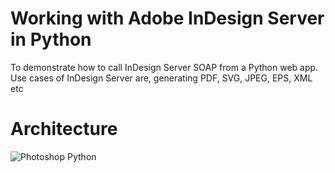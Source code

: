 # Working with Adobe InDesign Server in Python
To demonstrate how to call InDesign Server SOAP from a Python web app. Use cases of InDesign Server are, generating PDF, SVG, JPEG, EPS, XML etc

# Architecture
![](https://i.imgur.com/Qce8UsL.png "Photoshop Python")

